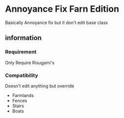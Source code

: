 # Annoyance Fix Farn Edition
 Basically Annoyance fix but it don't edit base class
## information
### Requirement
Only Require Risugami's 
### Compatibility 
Doesn't edit anything but override
- Farmlands
- Fences
- Stairs
- Boats

